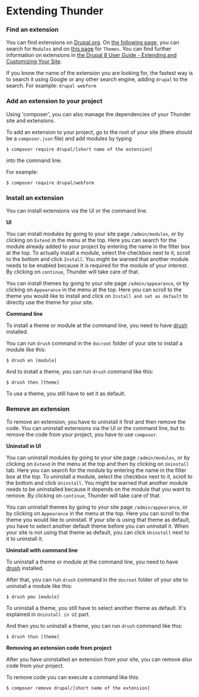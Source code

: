 # Extending Thunder

### Find an extension

You can find extensions on [Drupal.org](https://www.drupal.org). On [the following page](https://www.drupal.org/project/project_module?f%5B3%5D=drupal_core%3A7234), you can search for `Modules` and on [this page](https://www.drupal.org/project/project_theme?f%5B2%5D=drupal_core%3A7234) for `Themes`. You can find further information on extensions in [the Drupal 8 User Guide - Extending and Customizing Your Site](https://www.drupal.org/docs/user_guide/en/extend-chapter.html).

If you know the name of the extension you are looking for, the fastest way is to search it using Google or any other search engine, adding `drupal` to the search. For example: `drupal webform`

### Add an extension to your project

Using 'composer', you can also manage the dependencies of your Thunder site and extensions.

To add an extension to your project, go to the root of your site (there should be a `composer.json` file) and add modules by typing
```
$ composer require drupal/[short name of the extension]
```
into the command line.

For example:

```
$ composer require drupal/webform
```

### Install an extension

You can install extensions via the UI or the command line.

**UI**

You can install modules by going to your site page `/admin/modules`, or by clicking on `Extend` in the menu at the top. Here you can search for the module already added to your project by entering the name in the filter box at the top. To actually install a module, select the checkbox next to it, scroll to the bottom and click `Install`. You might be warned that another module needs to be enabled because it is required for the module of your interest. By clicking on `continue`, Thunder will take care of that.

You can install themes by going to your site page `/admin/appearance`, or by clicking on `Appearance` in the menu at the top. Here you can scroll to the theme you would like to install and click on `Install and set as default` to directly use the theme for your site.

**Command line**

To install a theme or module at the command line, you need to have [drush](http://docs.drush.org/en/master/install) installed.

You can run `drush` command in the `docroot` folder of your site to install a module like this:
```
$ drush en [module]
```

And to install a theme, you can run `drush` command like this:
```
$ drush then [theme]
```

To use a theme, you still have to set it as default.

### Remove an extension

To remove an extension, you have to uninstall it first and then remove the code. You can uninstall extensions via the UI or the command line, but to remove the code from your project, you have to use `composer`.

**Uninstall in UI**

You can uninstall modules by going to your site page `/admin/modules`, or by clicking on `Extend` in the menu at the top and then by clicking on `Uninstall` tab. Here you can search for the module by entering the name in the filter box at the top. To uninstall a module, select the checkbox next to it, scroll to the bottom and click `Uninstall`. You might be warned that another module needs to be uninstalled because it depends on the module that you want to remove. By clicking on `continue`, Thunder will take care of that.

You can uninstall themes by going to your site page `/admin/appearance`, or by clicking on `Appearance` in the menu at the top. Here you can scroll to the theme you would like to uninstall. If your site is using that theme as default, you have to select another default theme before you can uninstall it. When your site is not using that theme as default, you can click `Uninstall` next to it to uninstall it.

**Uninstall with command line**

To uninstall a theme or module at the command line, you need to have [drush](http://docs.drush.org/en/master/install) installed.

After that, you can run `drush` command in the `docroot` folder of your site to uninstall a module like this:
```
$ drush pmu [module]
```

To uninstall a theme, you still have to select another theme as default. It's explained in `Uninstall in UI` part.

And then you to uninstall a theme, you can run `drush` command like this:
```
$ drush thun [theme]
```

**Removing an extension code from project**

After you have uninstalled an extension from your site, you can remove also code from your project.

To remove code you can execute a command like this:
```
$ composer remove drupal/[short name of the extension]
```

